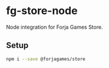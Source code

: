 # fg-store-node
Node integration for Forja Games Store.

## Setup
```bash
npm i --save @forjagames/store
```
